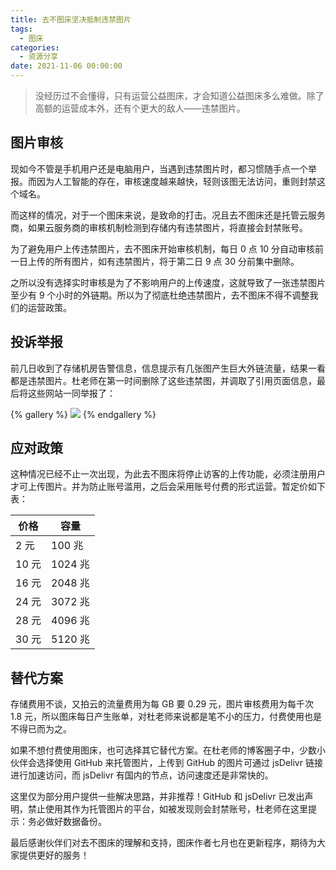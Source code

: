 ```yaml
---
title: 去不图床坚决抵制违禁图片
tags:
  - 图床
categories:
  - 资源分享
date: 2021-11-06 00:00:00
---
```


> 没经历过不会懂得，只有运营公益图床，才会知道公益图床多么难做。除了高额的运营成本外，还有个更大的敌人——违禁图片。

<!-- more -->

## 图片审核

现如今不管是手机用户还是电脑用户，当遇到违禁图片时，都习惯随手点一个举报。而因为人工智能的存在，审核速度越来越快，轻则该图无法访问，重则封禁这个域名。

而这样的情况，对于一个图床来说，是致命的打击。况且去不图床还是托管云服务商，如果云服务商的审核机制检测到存储内有违禁图片，将直接会封禁账号。

为了避免用户上传违禁图片，去不图床开始审核机制，每日 0 点 10 分自动审核前一日上传的所有图片，如有违禁图片，将于第二日 9 点 30 分前集中删除。

之所以没有选择实时审核是为了不影响用户的上传速度，这就导致了一张违禁图片至少有 9 个小时的外链期。所以为了彻底杜绝违禁图片，去不图床不得不调整我们的运营政策。

## 投诉举报

前几日收到了存储机房告警信息，信息提示有几张图产生巨大外链流量，结果一看都是违禁图片。杜老师在第一时间删除了这些违禁图，并调取了引用页面信息，最后将这些网站一同举报了：

{% gallery %}
![](https://cdn.dusays.com/2021/11/400-1.jpg/1)
{% endgallery %}

## 应对政策

这种情况已经不止一次出现，为此去不图床将停止访客的上传功能，必须注册用户才可上传图片。并为防止账号滥用，之后会采用账号付费的形式运营。暂定价如下表：

| 价格 | 容量 |
| - | - |
| 2 元 | 100 兆 |
| 10 元 | 1024 兆 |
| 16 元 | 2048 兆 |
| 24 元 | 3072 兆 |
| 28 元 | 4096 兆 |
| 30 元 | 5120 兆 |

## 替代方案

存储费用不谈，又拍云的流量费用为每 GB 要 0.29 元，图片审核费用为每千次 1.8 元，所以图床每日产生账单，对杜老师来说都是笔不小的压力，付费使用也是不得已而为之。

如果不想付费使用图床，也可选择其它替代方案。在杜老师的博客圈子中，少数小伙伴会选择使用 GitHub 来托管图片，上传到 GitHub 的图片可通过 jsDelivr 链接进行加速访问，而 jsDelivr 有国内的节点，访问速度还是非常快的。

这里仅为部分用户提供一些解决思路，并非推荐！GitHub 和 jsDelivr 已发出声明，禁止使用其作为托管图片的平台，如被发现则会封禁账号，杜老师在这里提示：务必做好数据备份。

最后感谢伙伴们对去不图床的理解和支持，图床作者七月也在更新程序，期待为大家提供更好的服务！
